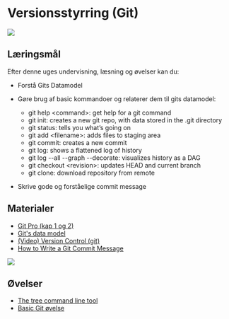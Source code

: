 <script src="https://code.jquery.com/jquery-3.2.1.min.js"></script>
<script src="script.js"></script>

# Versionsstyrring (Git)

![](img/git.png)

## Læringsmål
Efter denne uges undervisning, læsning og øvelser kan du:
* Forstå Gits Datamodel
* Gøre brug af basic kommandoer og relaterer dem til gits datamodel:
	* git help \<command\>: get help for a git command
	* git init: creates a new git repo, with data stored in the .git directory
	* git status: tells you what’s going on
	* git add \<filename\>: adds files to staging area
	* git commit: creates a new commit
	* git log: shows a flattened log of history
	* git log \-\-all \-\-graph \-\-decorate: visualizes history as a DAG
	* git checkout \<revision\>: updates HEAD and current branch
	* git clone: download repository from remote

* Skrive gode og forståelige commit message

## Materialer
* [Git Pro (kap 1 og 2)](https://git-scm.com/book/en/v2)
* [Git's data model](materialer/git_datamodel.md)
* [(Video) Version Control (git)](https://www.youtube.com/watch?v=2sjqTHE0zok)
* [How to Write a Git Commit Message](https://chris.beams.io/posts/git-commit/)

![](img/gitdatamodel.jpg)


## Øvelser
* [The tree command line tool](materialer/tree_exercise.md)
* [Basic Git øvelse](materialer/git_ex_1.md)
